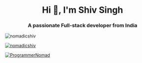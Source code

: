 <h1 align="center">Hi 👋, I'm Shiv Singh</h1>
<h3 align="center">A passionate Full-stack developer from India</h3>

<p align="left"> <img src="https://komarev.com/ghpvc/?username=nomadicshiv&label=Profile%20views&color=0e75b6&style=flat" alt="nomadicshiv" /> </p>

<p align="left"> <a href="https://github.com/ryo-ma/github-profile-trophy"><img src="https://github-profile-trophy.vercel.app/?username=nomadicshiv" alt="nomadicshiv" /></a> </p>

<p align="left"> <a href="https://twitter.com/ProgrammerNomad" target="blank"><img src="https://img.shields.io/twitter/follow/ProgrammerNomad?logo=twitter&style=for-the-badge" alt="ProgrammerNomad" /></a> </p>
